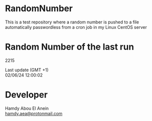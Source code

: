 # RandomNumber    
This is a test repository where a random number is pushed to a file automatically passwordless from a cron job in my Linux CentOS server    
# Random Number of the last run   
2215
      
Last update (GMT +1)    
02/06/24 12:00:02
# Developer    
Hamdy Abou El Anein   
hamdy.aea@protonmail.com
